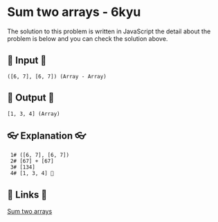 # Sum two arrays - 6kyu

The solution to this problem is written in JavaScript the detail about the problem is below and you can check the solution above.

## 🥚 Input 🥚

```
([6, 7], [6, 7]) (Array - Array)
```

## 🐣 Output 🐣

```
[1, 3, 4] (Array)
```

## 👓 Explanation 👓

```
 1# ([6, 7], [6, 7])
 2# [67] + [67]
 3# [134]
 4# [1, 3, 4] 🎉
```

## 🔗 Links 🔗

[Sum two arrays](https://www.codewars.com/kata/59c3e8c9f5d5e40cab000ca6)
